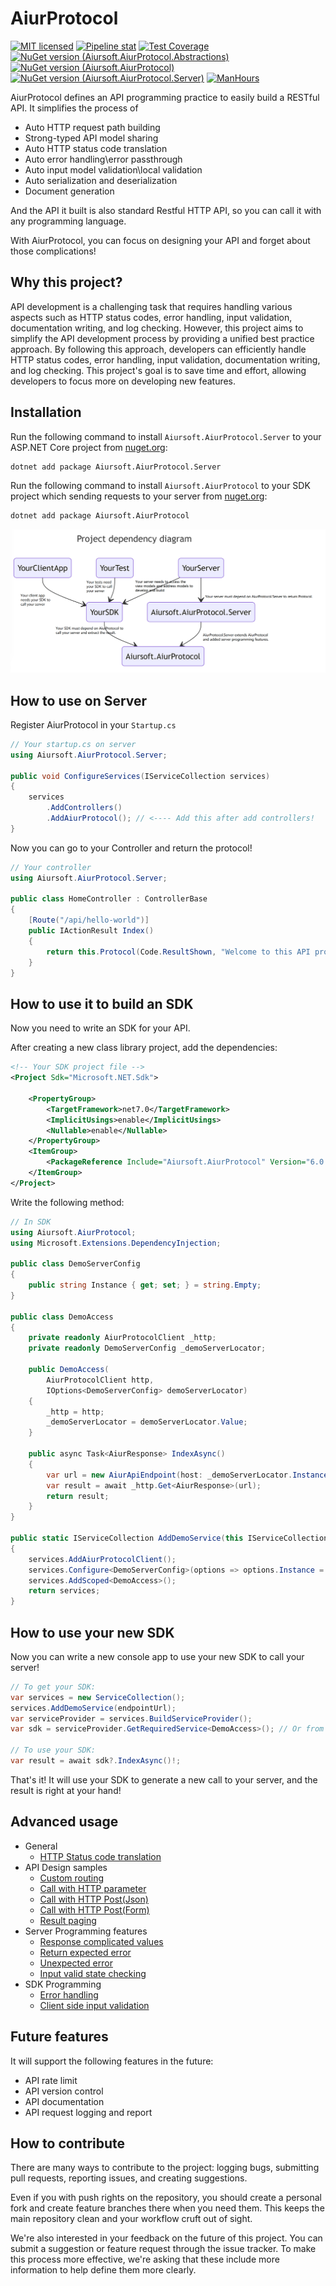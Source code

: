 # AiurProtocol

[![MIT licensed](https://img.shields.io/badge/license-MIT-blue.svg)](https://gitlab.aiursoft.cn/aiursoft/aiurprotocol/-/blob/master/LICENSE)
[![Pipeline stat](https://gitlab.aiursoft.cn/aiursoft/aiurprotocol/badges/master/pipeline.svg)](https://gitlab.aiursoft.cn/aiursoft/aiurprotocol/-/pipelines)
[![Test Coverage](https://gitlab.aiursoft.cn/aiursoft/aiurprotocol/badges/master/coverage.svg)](https://gitlab.aiursoft.cn/aiursoft/aiurprotocol/-/pipelines)
[![NuGet version (Aiursoft.AiurProtocol.Abstractions)](https://img.shields.io/nuget/v/Aiursoft.AiurProtocol.Abstractions.svg)](https://www.nuget.org/packages/Aiursoft.AiurProtocol.Abstractions/)
[![NuGet version (Aiursoft.AiurProtocol)](https://img.shields.io/nuget/v/Aiursoft.AiurProtocol.svg)](https://www.nuget.org/packages/Aiursoft.AiurProtocol/)
[![NuGet version (Aiursoft.AiurProtocol.Server)](https://img.shields.io/nuget/v/Aiursoft.AiurProtocol.Server.svg)](https://www.nuget.org/packages/Aiursoft.AiurProtocol.Server/)
[![ManHours](https://manhours.aiursoft.cn/gitlab/gitlab.aiursoft.cn/aiursoft/aiurprotocol)](https://gitlab.aiursoft.cn/aiursoft/aiurprotocol/-/commits/master?ref_type=heads)

AiurProtocol defines an API programming practice to easily build a RESTful API. It simplifies the process of

* Auto HTTP request path building
* Strong-typed API model sharing
* Auto HTTP status code translation
* Auto error handling\error passthrough
* Auto input model validation\local validation
* Auto serialization and deserialization
* Document generation

And the API it built is also standard Restful HTTP API, so you can call it with any programming language.

With AiurProtocol, you can focus on designing your API and forget about those complications!

## Why this project?

API development is a challenging task that requires handling various aspects such as HTTP status codes, error handling, input validation, documentation writing, and log checking. However, this project aims to simplify the API development process by providing a unified best practice approach. By following this approach, developers can efficiently handle HTTP status codes, error handling, input validation, documentation writing, and log checking. This project's goal is to save time and effort, allowing developers to focus more on developing new features.

## Installation

Run the following command to install `Aiursoft.AiurProtocol.Server` to your ASP.NET Core project from [nuget.org](https://www.nuget.org/packages/Aiursoft.AiurProtocol.Server/):

```bash
dotnet add package Aiursoft.AiurProtocol.Server
```

Run the following command to install `Aiursoft.AiurProtocol` to your SDK project which sending requests to your server from [nuget.org](https://www.nuget.org/packages/Aiursoft.AiurProtocol/):

```bash
dotnet add package Aiursoft.AiurProtocol
```

![dependency diagram](./demo/diagram.png)

## How to use on Server

Register AiurProtocol in your `Startup.cs`

```csharp
// Your startup.cs on server
using Aiursoft.AiurProtocol.Server;

public void ConfigureServices(IServiceCollection services)
{
    services
        .AddControllers()
        .AddAiurProtocol(); // <---- Add this after add controllers!
}
```

Now you can go to your Controller and return the protocol!

```csharp
// Your controller
using Aiursoft.AiurProtocol.Server;

public class HomeController : ControllerBase
{
    [Route("/api/hello-world")]
    public IActionResult Index()
    {
        return this.Protocol(Code.ResultShown, "Welcome to this API project!");
    }
}
```

## How to use it to build an SDK

Now you need to write an SDK for your API.

After creating a new class library project, add the dependencies:

```xml
<!-- Your SDK project file -->
<Project Sdk="Microsoft.NET.Sdk">

    <PropertyGroup>
        <TargetFramework>net7.0</TargetFramework>
        <ImplicitUsings>enable</ImplicitUsings>
        <Nullable>enable</Nullable>
    </PropertyGroup>
    <ItemGroup>
        <PackageReference Include="Aiursoft.AiurProtocol" Version="6.0.7" />
    </ItemGroup>
</Project>
```

Write the following method:

```csharp
// In SDK
using Aiursoft.AiurProtocol;
using Microsoft.Extensions.DependencyInjection;

public class DemoServerConfig
{
    public string Instance { get; set; } = string.Empty;
}

public class DemoAccess
{
    private readonly AiurProtocolClient _http;
    private readonly DemoServerConfig _demoServerLocator;

    public DemoAccess(
        AiurProtocolClient http,
        IOptions<DemoServerConfig> demoServerLocator)
    {
        _http = http;
        _demoServerLocator = demoServerLocator.Value;
    }

    public async Task<AiurResponse> IndexAsync()
    {
        var url = new AiurApiEndpoint(host: _demoServerLocator.Instance, route: "/api/hello-world", param: new {});
        var result = await _http.Get<AiurResponse>(url);
        return result;
    }
}

public static IServiceCollection AddDemoService(this IServiceCollection services, string endPointUrl)
{
    services.AddAiurProtocolClient();
    services.Configure<DemoServerConfig>(options => options.Instance = endPointUrl);
    services.AddScoped<DemoAccess>();
    return services;
}

```

## How to use your new SDK

Now you can write a new console app to use your new SDK to call your server!

```csharp
// To get your SDK:
var services = new ServiceCollection();
services.AddDemoService(endpointUrl);
var serviceProvider = services.BuildServiceProvider();
var sdk = serviceProvider.GetRequiredService<DemoAccess>(); // Or from dependency injection

// To use your SDK:
var result = await sdk?.IndexAsync()!;
```

That's it! It will use your SDK to generate a new call to your server, and the result is right at your hand!

## Advanced usage

* General
  * [HTTP Status code translation](./docs/http_status_code.md)
* API Design samples
  * [Custom routing](./docs/custom_routing.md)
  * [Call with HTTP parameter](./docs/http_get.param.md)
  * [Call with HTTP Post(Json)](./docs/http_post.json.md)
  * [Call with HTTP Post(Form)](./docs/http_post.form.md)
  * [Result paging](./docs/result_paging.md)
* Server Programming features
  * [Response complicated values](./docs/custom_response.md)
  * [Return expected error](./inop.md)
  * [Unexpected error](./inop.md)
  * [Input valid state checking](./inop.md)
* SDK Programming
  * [Error handling](./inop.md)
  * [Client side input validation](./inop.md)

## Future features

It will support the following features in the future:

* API rate limit
* API version control
* API documentation
* API request logging and report

## How to contribute

There are many ways to contribute to the project: logging bugs, submitting pull requests, reporting issues, and creating suggestions.

Even if you with push rights on the repository, you should create a personal fork and create feature branches there when you need them. This keeps the main repository clean and your workflow cruft out of sight.

We're also interested in your feedback on the future of this project. You can submit a suggestion or feature request through the issue tracker. To make this process more effective, we're asking that these include more information to help define them more clearly.
